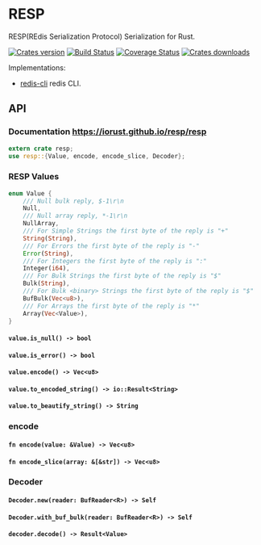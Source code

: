 RESP
====
RESP(REdis Serialization Protocol) Serialization for Rust.

[![Crates version][version-image]][version-url]
[![Build Status][travis-image]][travis-url]
[![Coverage Status][coveralls-image]][coveralls-url]
[![Crates downloads][downloads-image]][downloads-url]

Implementations:

- [redis-cli](https://github.com/iorust/redis-cli) redis CLI.

## API
### Documentation https://iorust.github.io/resp/resp

```Rust
extern crate resp;
use resp::{Value, encode, encode_slice, Decoder};
```

### RESP Values

```Rust
enum Value {
    /// Null bulk reply, $-1\r\n
    Null,
    /// Null array reply, *-1\r\n
    NullArray,
    /// For Simple Strings the first byte of the reply is "+"
    String(String),
    /// For Errors the first byte of the reply is "-"
    Error(String),
    /// For Integers the first byte of the reply is ":"
    Integer(i64),
    /// For Bulk Strings the first byte of the reply is "$"
    Bulk(String),
    /// For Bulk <binary> Strings the first byte of the reply is "$"
    BufBulk(Vec<u8>),
    /// For Arrays the first byte of the reply is "*"
    Array(Vec<Value>),
}
```

#### `value.is_null() -> bool`
#### `value.is_error() -> bool`
#### `value.encode() -> Vec<u8>`
#### `value.to_encoded_string() -> io::Result<String>`
#### `value.to_beautify_string() -> String`

### encode
#### `fn encode(value: &Value) -> Vec<u8>`
#### `fn encode_slice(array: &[&str]) -> Vec<u8>`

### Decoder
#### `Decoder.new(reader: BufReader<R>) -> Self`
#### `Decoder.with_buf_bulk(reader: BufReader<R>) -> Self`
#### `decoder.decode() -> Result<Value>`


[version-image]: https://img.shields.io/crates/v/resp.svg
[version-url]: https://crates.io/crates/resp

[travis-image]: http://img.shields.io/travis/iorust/resp.svg
[travis-url]: https://travis-ci.org/iorust/resp

[coveralls-image]: https://coveralls.io/repos/github/iorust/resp/badge.svg?branch=master
[coveralls-url]: https://coveralls.io/github/iorust/resp?branch=master

[downloads-image]: https://img.shields.io/crates/d/resp.svg
[downloads-url]: https://crates.io/crates/resp
